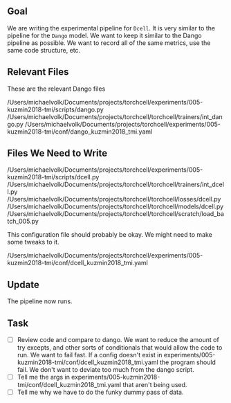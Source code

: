 ## Goal

We are writing the experimental pipeline for `Dcell`. It is very similar to the pipeline for the `Dango` model. We want to keep it similar to the Dango pipeline as possible. We want to record all of the same metrics, use the same code structure, etc.

## Relevant Files

These are the relevant Dango files

/Users/michaelvolk/Documents/projects/torchcell/experiments/005-kuzmin2018-tmi/scripts/dango.py
/Users/michaelvolk/Documents/projects/torchcell/torchcell/trainers/int_dango.py
/Users/michaelvolk/Documents/projects/torchcell/experiments/005-kuzmin2018-tmi/conf/dango_kuzmin2018_tmi.yaml

## Files We Need to Write

/Users/michaelvolk/Documents/projects/torchcell/experiments/005-kuzmin2018-tmi/scripts/dcell.py
/Users/michaelvolk/Documents/projects/torchcell/torchcell/trainers/int_dcell.py
/Users/michaelvolk/Documents/projects/torchcell/torchcell/losses/dcell.py
/Users/michaelvolk/Documents/projects/torchcell/torchcell/models/dcell.py
/Users/michaelvolk/Documents/projects/torchcell/torchcell/scratch/load_batch_005.py

This configuration file should probably be okay. We might need to make some tweaks to it.

/Users/michaelvolk/Documents/projects/torchcell/experiments/005-kuzmin2018-tmi/conf/dcell_kuzmin2018_tmi.yaml

## Update

The pipeline now runs.

## Task

- [ ] Review code and compare to dango. We want to reduce the amount of try excepts, and other sorts of conditionals that would allow the code to run. We want to fail fast. If a config doesn't exist in experiments/005-kuzmin2018-tmi/conf/dcell_kuzmin2018_tmi.yaml the program should fail. We don't want to deviate too much from the dango script.
- [ ] Tell me the args in experiments/005-kuzmin2018-tmi/conf/dcell_kuzmin2018_tmi.yaml that aren't being used.
- [ ] Tell me why we have to do the funky dummy pass of data.